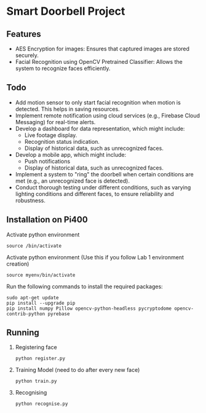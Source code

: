 <h1>Smart Doorbell Project</h1>

<h2>Features</h2>
<ul>
 <li>AES Encryption for images: Ensures that captured images are stored securely.</li>
 <li>Facial Recognition using OpenCV Pretrained Classifier: Allows the system to recognize faces efficiently.</li>
</ul>

<h2>Todo</h2>
<ul>
 <li>Add motion sensor to only start facial recognition when motion is detected. This helps in saving resources.</li>
 <li>Implement remote notification using cloud services (e.g., Firebase Cloud Messaging) for real-time alerts.</li>
 <li>Develop a dashboard for data representation, which might include:
   <ul>
     <li>Live footage display.</li>
     <li>Recognition status indication.</li>
     <li>Display of historical data, such as unrecognized faces.</li>
   </ul>
 </li>
 <li>Develop a mobile app, which might include:
   <ul>
     <li>Push notifications</li>
     <li>Display of historical data, such as unrecognized faces.</li>
   </ul>
 </li>
 <li>Implement a system to "ring" the doorbell when certain conditions are met (e.g., an unrecognized face is detected).</li>
 <li>Conduct thorough testing under different conditions, such as varying lighting conditions and different faces, to ensure reliability and robustness.</li>
</ul>

<h2>Installation on Pi400</h2>
<p>Activate python environment</p>
<pre><code>source <yourenvname>/bin/activate</code></pre>

<p>Activate python environment (Use this if you follow Lab 1 environment creation)</p>
<pre><code>source myenv/bin/activate</code></pre>


<p>Run the following commands to install the required packages:</p>
<pre><code>sudo apt-get update
pip install --upgrade pip
pip install numpy Pillow opencv-python-headless pycryptodome opencv-contrib-python pyrebase
</code></pre>

<h2>Running</h2>
<ol>
<li>Registering face</li>
<pre><code>python register.py</code></pre>

<li>Training Model (need to do after every new face)</li>
<pre><code>python train.py</code></pre>

<li>Recognising</li>
<pre><code>python recognise.py</code></pre>
</ol>
